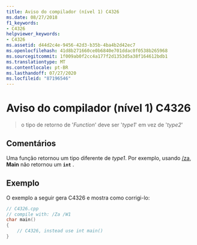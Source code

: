 ```yaml
---
title: Aviso do compilador (nível 1) C4326
ms.date: 08/27/2018
f1_keywords:
- C4326
helpviewer_keywords:
- C4326
ms.assetid: d44d2c4e-9456-42d3-b35b-4ba4b2d42ec7
ms.openlocfilehash: 41d8b271660ce0b6840e701ddac0f0538b265968
ms.sourcegitcommit: 1f009ab0f2cc4a177f2d1353d5a38f164612bdb1
ms.translationtype: MT
ms.contentlocale: pt-BR
ms.lasthandoff: 07/27/2020
ms.locfileid: "87196546"
---
```

# <a name="compiler-warning-level-1-c4326"></a>Aviso do compilador (nível 1) C4326

> o tipo de retorno de '*Function*' deve ser '*type1*' em vez de '*type2*'

## <a name="remarks"></a>Comentários

Uma função retornou um tipo diferente de *type1*. Por exemplo, usando [/za](../../build/reference/za-ze-disable-language-extensions.md), **Main** não retornou um **`int`** .

## <a name="example"></a>Exemplo

O exemplo a seguir gera C4326 e mostra como corrigi-lo:

```cpp
// C4326.cpp
// compile with: /Za /W1
char main()
{
    // C4326, instead use int main()
}
```
